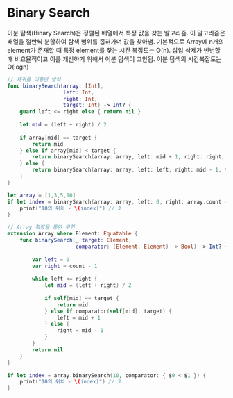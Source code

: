 # Binary Search
이분 탐색(Binary Search)은 정렬된 배열에서 특정 값을 찾는 알고리즘. 이 알고리즘은 배열을 절반씩 분할하여 탐색 범위를 좁혀가며 값을 찾아냄.
기본적으로 Array에 n개의 element가 존재할 때 특정 element를 찾는 시간 복잡도는 O(n).
삽입 삭제가 빈번할 때 비효율적이고 이를 개선하기 위해서 이분 탐색이 고안됨. 이분 탐색의 시간복잡도는 O(logn)

```swift
// 재귀를 이용한 방식
func binarySearch(array: [Int],
                  left: Int,
                  right: Int,
                  target: Int) -> Int? {
    guard left <= right else { return nil }
    
    let mid = (left + right) / 2
    
    if array[mid] == target {
        return mid
    } else if array[mid] < target {
        return binarySearch(array: array, left: mid + 1, right: right, target: target)
    } else {
        return binarySearch(array: array, left: left, right: mid - 1, target: target)
    }
}

let array = [1,3,5,10]
if let index = binarySearch(array: array, left: 0, right: array.count - 1, target: 10) {
    print("10의 위치 - \(index)") // 3
}

// Array 확장을 통한 구현
extension Array where Element: Equatable {
    func binarySearch(_ target: Element,
                      comparator: (Element, Element) -> Bool) -> Int? {
        
        var left = 0
        var right = count - 1
        
        while left <= right {
            let mid = (left + right) / 2
            
            if self[mid] == target {
                return mid
            } else if comparator(self[mid], target) {
                left = mid + 1
            } else {
                right = mid - 1
            }
        }
        return nil
    }
}

if let index = array.binarySearch(10, comparator: { $0 < $1 }) {
    print("10의 위치 - \(index)") // 3
}
```

